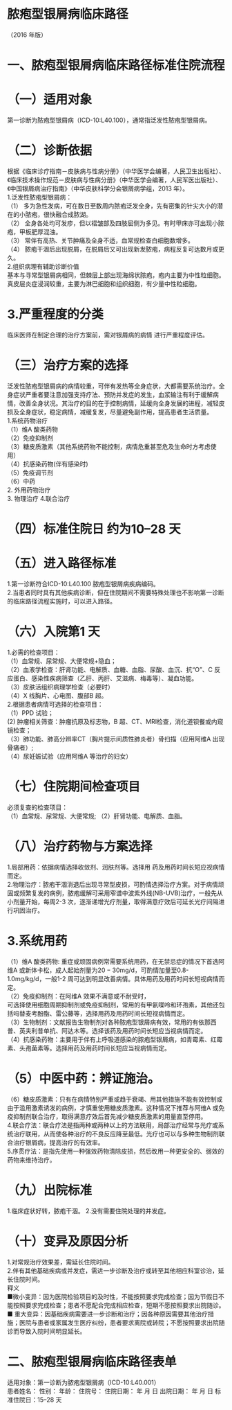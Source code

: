 # 脓疱型银屑病临床路径  
（2016 年版）  
# 一、脓疱型银屑病临床路径标准住院流程  
# （一）适用对象  
第一诊断为脓疱型银屑病（ICD-10:L40.100），通常指泛发性脓疱型银屑病。  
# （二）诊断依据  
根据《临床诊疗指南－皮肤病与性病分册》（中华医学会编著，人民卫生出版社）、《临床技术操作规范－皮肤病与性病分册》（中华医学会编著，人民军医出版社）、《中国银屑病治疗指南》（中华皮肤科学分会银屑病学组，2013 年）。  
1.泛发性脓疱型银屑病：  
（1） 多为急性发病，可在数日至数周内脓疱泛发全身，先有密集的针尖大小的潜在的小脓疱，很快融合成脓湖。  
（2） 全身各处均可发疹，但以褶皱部及四肢屈侧为多见。有时甲床亦可出现小脓疱，甲板肥厚混浊。  
（3） 常伴有高热、关节肿痛及全身不适，血常规检查白细胞数增多。  
（4） 脓疱干涸后出现脱屑，在脱屑后又可出现新发脓疱，病程反复可达数月或更久。  
2.组织病理有辅助诊断价值  
基本与寻常型银屑病相同，但棘层上部出现海绵状脓疱，疱内主要为中性粒细胞。真皮层炎症浸润较重，主要为淋巴细胞和组织细胞，有少量中性粒细胞。  
# 3.严重程度的分类  
临床医师在制定合理的治疗方案前，需对银屑病的病情 进行严重程度评估。  
# （三）治疗方案的选择  
泛发性脓疱型银屑病的病情较重，可伴有发热等全身症状，大都需要系统治疗。全身症状严重者要注意加强支持疗法、预防并发症的发生，血浆输注有利于缓解病情，改善全身状况。其治疗的目的在于控制病情，延缓向全身发展的进程，减轻皮损及全身症状，稳定病情，减缓复发，尽量避免副作用，提高患者生活质量。  
1.系统药物治疗  
（1）维A 酸类药物  
（2）免疫抑制剂  
（3）糖皮质激素（其他系统药物不能控制，病情危重甚至危及生命时方考虑使用）  
（4）抗感染药物(伴有感染时)  
（5）免疫调节剂  
（6）中药  
2. 外用药物治疗  
3. 物理治疗 4.联合治疗  
# （四）标准住院日   约为10–28 天  
# （五）进入路径标准  
1.第一诊断符合ICD-10:L40.100 脓疱型银屑病疾病编码。  
2.当患者同时具有其他疾病诊断，但在住院期间不需要特殊处理也不影响第一诊断的临床路径流程实施时，可以进入路径。  
# （六）入院第1 天  
1.必需的检查项目：  
（1）血常规、尿常规、大便常规+隐血；  
（2）血液学检查：肝肾功能、电解质、血糖、血脂、尿酸、血沉、抗“O”、C 反应蛋白、感染性疾病筛查（乙肝、丙肝、艾滋病、梅毒等）、凝血功能。  
（3）皮肤活组织病理学检查（必要时）  
（4）X 线胸片、心电图、腹部B 超。  
2.根据患者病情可选择的检查项目：  
（1）PPD 试验；  
(2) 肿瘤相关筛查：肿瘤抗原及标志物，B 超、CT、MRI检查，消化道钡餐或内窥镜检查；  
（3）肺功能、肺高分辨率CT（胸片提示间质性肺炎者）骨扫描（应用阿维A 出现骨痛者）;  
（4）尿妊娠试验（应用阿维A 等治疗的妇女）  
# （七）住院期间检查项目  
必须复查的检查项目：  
（1）血常规、尿常规、大便常规;  （2）肝肾功能、电解质、血脂。  
# （八）治疗药物与方案选择  
1.局部用药：依据病情选择收敛剂、润肤剂等。选择用 药及用药时间长短应视病情而定。  
2.物理治疗：脓疱干涸消退后出现寻常型皮损，可酌情选择治疗方案。对于病情顽固或频繁复发的病例，脓疱缓解可采用窄谱中波紫外线(NB-UVB)治疗，一般先从小剂量开始，每周2-3 次，逐渐递增光疗剂量，取得满意疗效后可延长光疗间隔进行巩固治疗。  
# 3.系统用药  
（1）维A 酸类药物: 重症或顽固病例常需要系统用药，在无禁忌症的情况下首选阿维A 或新体卡松，成人起始剂量为$20{-}30\mathrm{mg/d}$，可酌情加量至0.8-1.0mg/kg/d，一般1-2 周可达到明显改善病情。具体用药及用药时间长短视病情而 定。  
（2）免疫抑制剂：在阿维A 效果不满意或不耐受时，  
可选择使用细胞周期抑制剂或免疫抑制剂，常用的有甲氨喋呤和环孢素，其他还包括吗替麦考酚酯、雷公藤等，选择用药及用药时间长短视病情而定。  
（3）生物制剂：文献报告生物制剂对各种脓疱型银屑病有效，常用的有依那西普、英夫利昔单抗、阿达木等。选择该药及用药时间长短应当视病情而定。  
（4）抗感染药物：主要用于伴有上呼吸道感染的脓疱型银屑病，如青霉素、红霉素、头孢菌素等。选择用药及用药时间长短应当视病情而定。  
# （5）中医中药：辨证施治。  
（6）糖皮质激素：只有在病情特别严重或趋于衰竭、用其他措施不能有效控制或由于滥用激素诱发的病例，才慎重使用糖皮质激素。这种情况下推荐与阿维A 或免疫抑制剂联合治疗，取得满意疗效后首先减少糖皮质激素的用量直至停用。  
4.联合疗法：联合疗法是指两种或两种以上的方法联用，局部治疗经常与光疗或系统治疗联用，从而使各种治疗的不良反应降至最低。光疗也可以与多种生物制剂联合治疗银屑病，提高治疗的有效率。  
5.序贯疗法：是指先使用一种强效药物清除皮损，然后改用一种更安全的、弱效的药物来维持治疗。  
# （九）出院标准  
1.临床症状好转，脓疱干涸。 2.没有需要住院处理的并发症。  
# （十）变异及原因分析  
1.对常规治疗效果差，需延长住院时间。  
2.伴有其他基础疾病或并发症，需进一步诊断及治疗或转至其他相应科室诊治，延长住院时间。  
释义  
■微小变异：因为医院检验项目的及时性，不能按照要求完成检查；因为节假日不能按照要求完成检查；患者不愿配合完成相应检查，短期不愿按照要求出院随诊。  
■ 重大变异：因基础疾病需要进一步诊断和治疗；因各种原因需要其他治疗措施；医院与患者或家属发生医疗纠纷，患者要求离院或转院；不愿按照要求出院随诊而导致入院时间明显延长。  
# 二、脓疱型银屑病临床路径表单  
适用对象：第一诊断为脓疱型银屑病（ICD-10:L40.001）  
患者姓名：             性别：     年龄：        住院号：               住院日期：     年    月   日 出院日期：     年   月   日  标准住院日：15–28 天  
